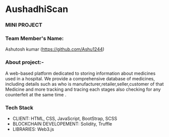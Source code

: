 # AushadhiScan

### MINI PROJECT 

### Team Member's Name:

Ashutosh kumar
(https://github.com/Ashu1244)


### About project:-
A web-based platform dedicated to storing information about medicines used in a hospital. We provide a comprehensive database of medicines, including details such as who is manufacturer,retailer,seller,customer of that Medicine and more tracking and tracing each stages also checking for any counterfeit at the same time .


### Tech Stack
* CLIENT:  HTML, CSS, JavaScript, BootStrap, SCSS
* BLOCKCHAIN DEVELOPEMENT: Solidity, Truffle
* LIBRARIES: Web3.js


